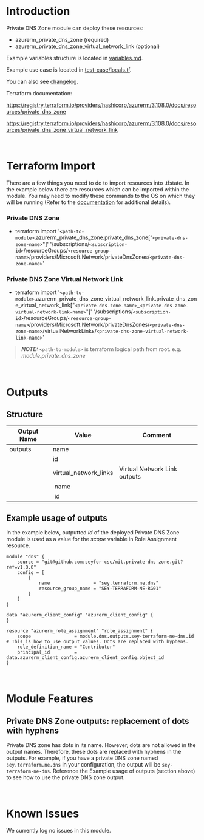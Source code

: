 # Introduction
Private DNS Zone module can deploy these resources:
* azurerm_private_dns_zone (required)
* azurerm_private_dns_zone_virtual_network_link (optional)

Example variables structure is located in [variables.md](variables.md).

Example use case is located in [test-case/locals.tf](test-case/locals.tf).

You can also see [changelog](CHANGELOG.md).

Terraform documentation:

https://registry.terraform.io/providers/hashicorp/azurerm/3.108.0/docs/resources/private_dns_zone

https://registry.terraform.io/providers/hashicorp/azurerm/3.108.0/docs/resources/private_dns_zone_virtual_network_link

&nbsp;

# Terraform Import
There are a few things you need to do to import resources into .tfstate. In the example below there are resources which can be imported within the module. You may need to modify these commands to the OS on which they will be running (Refer to the [documentation](https://developer.hashicorp.com/terraform/cli/commands/import#example-import-into-resource-configured-with-for_each) for additional details).
### Private DNS Zone
- terraform import '`<path-to-module>`.azurerm_private_dns_zone.private_dns_zone["`<private-dns-zone-name>`"]' '/subscriptions/`<subscription-id>`/resourceGroups/`<resource-group-name>`/providers/Microsoft.Network/privateDnsZones/`<private-dns-zone-name>`'    
### Private DNS Zone Virtual Network Link
* terraform import '`<path-to-module>`.azurerm_private_dns_zone_virtual_network_link.private_dns_zone_virtual_network_link["`<private-dns-zone-name>`_`<private-dns-zone-virtual-network-link-name>`"]' '/subscriptions/`<subscription-id>`/resourceGroups/`<resource-group-name>`/providers/Microsoft.Network/privateDnsZones/`<private-dns-zone-name>`/virtualNetworkLinks/`<private-dns-zone-virtual-network-link-name>`'    

 > **_NOTE:_** `<path-to-module>` is terraform logical path from root. e.g. _module.private\_dns\_zone_

&nbsp;

# Outputs
## Structure

| Output Name | Value                 | Comment                      |
| ----------- | --------------------- | ---------------------------- |
| outputs     | name                  |                              |
|             | id                    |                              |
|             | virtual_network_links | Virtual Network Link outputs |
|             | &nbsp;name            |                              |
|             | &nbsp;id              |                              |

## Example usage of outputs
In the example below, outputted _id_ of the deployed Private DNS Zone module is used as a value for the _scope_ variable in Role Assignment resource.
```
module "dns" {
    source = "git@github.com:seyfor-csc/mit.private-dns-zone.git?ref=v1.0.0"
    config = [
        {
            name                = "sey.terraform.ne.dns"
            resource_group_name = "SEY-TERRAFORM-NE-RG01"
        }
    ]
}

data "azurerm_client_config" "azurerm_client_config" {
}

resource "azurerm_role_assignment" "role_assignment" {
    scope                = module.dns.outputs.sey-terraform-ne-dns.id # This is how to use output values. Dots are replaced with hyphens.
    role_definition_name = "Contributor"
    principal_id         = data.azurerm_client_config.azurerm_client_config.object_id
}
```

&nbsp;

# Module Features
## Private DNS Zone outputs: replacement of dots with hyphens
Private DNS zone has dots in its name. However, dots are not allowed in the output names. Therefore, these dots are replaced with hyphens in the outputs. For example, if you have a private DNS zone named `sey.terraform.ne.dns` in your configuration, the output will be `sey-terraform-ne-dns`. Reference the Example usage of outputs (section above) to see how to use the private DNS zone output.

&nbsp;

# Known Issues
We currently log no issues in this module.
